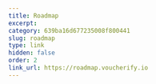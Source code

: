 ```yaml
---
title: Roadmap
excerpt: 
category: 639ba16d677235008f800441
slug: roadmap
type: link
hidden: false
order: 2
link_url: https://roadmap.voucherify.io
---
```

